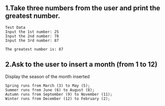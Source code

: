 ## 1.Take three numbers from the user and print the greatest number.

    Test Data
    Input the 1st number: 25
    Input the 2nd number: 78
    Input the 3rd number: 87

    The greatest number is: 87

## 2.Ask to the user to insert a month (from 1 to 12)
Display the season of the month inserted
    
    Spring runs from March (3) to May (5);
    Summer runs from June (6) to August (8);
    Autumn runs from September (9) to November (11);
    Winter runs from December (12) to February (2);
